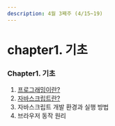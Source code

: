 ```yaml
---
description: 4월 3째주 (4/15~19)
---
```


# chapter1. 기초

### Chapter1. 기초

1. [프로그래밍이란?](1.1-1.md)
2. [자바스크립트란?](1.1-2.md)
3. 자바스크립트 개발 환경과 실행 방법
4. 브라우저 동작 원리



